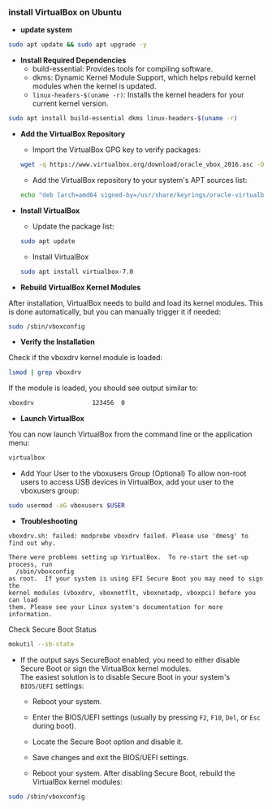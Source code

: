 ### install VirtualBox on Ubuntu 

- **update system**
```bash
sudo apt update && sudo apt upgrade -y
```

- **Install Required Dependencies**
  - build-essential: Provides tools for compiling software.
  - dkms: Dynamic Kernel Module Support, which helps rebuild kernel modules when the kernel is updated.
  - `linux-headers-$(uname -r)`: Installs the kernel headers for your current kernel version.
```bash
sudo apt install build-essential dkms linux-headers-$(uname -r)
```

- **Add the VirtualBox Repository**
  - Import the VirtualBox GPG key to verify packages:
  ```bash
  wget -q https://www.virtualbox.org/download/oracle_vbox_2016.asc -O- | sudo gpg --dearmor --yes --output /usr/share/keyrings/oracle-virtualbox-2016.gpg
  ```
  - Add the VirtualBox repository to your system's APT sources list:
  ```bash
  echo "deb [arch=amd64 signed-by=/usr/share/keyrings/oracle-virtualbox-2016.gpg] http://download.virtualbox.org/virtualbox/debian $(lsb_release -cs) contrib" | sudo tee /etc/apt/sources.list.d/virtualbox.list
  ```

- **Install VirtualBox**
  * Update the package list:
  ```bash
  sudo apt update
  ```
  - Install VirtualBox
  ```bash
  sudo apt install virtualbox-7.0
  ```

- **Rebuild VirtualBox Kernel Modules**

After installation, VirtualBox needs to build and load its kernel modules. This is done automatically, but you can manually trigger it if needed:
```bash
sudo /sbin/vboxconfig
```

- **Verify the Installation**

Check if the vboxdrv kernel module is loaded:
```bash
lsmod | grep vboxdrv
```
If the module is loaded, you should see output similar to:
```bash
vboxdrv                123456  0
```

- **Launch VirtualBox**

You can now launch VirtualBox from the command line or the application menu:
```bash
virtualbox
```

- Add Your User to the vboxusers Group (Optional)
To allow non-root users to access USB devices in VirtualBox, add your user to the vboxusers group:
```bash
sudo usermod -aG vboxusers $USER
```

- **Troubleshooting**

```
vboxdrv.sh: failed: modprobe vboxdrv failed. Please use 'dmesg' to find out why.

There were problems setting up VirtualBox.  To re-start the set-up process, run
  /sbin/vboxconfig
as root.  If your system is using EFI Secure Boot you may need to sign the
kernel modules (vboxdrv, vboxnetflt, vboxnetadp, vboxpci) before you can load
them. Please see your Linux system's documentation for more information.
```
Check Secure Boot Status
```bash
mokutil --sb-state
```
- If the output says SecureBoot enabled, you need to either disable Secure Boot or sign the VirtualBox kernel modules.\
The easiest solution is to disable Secure Boot in your system's `BIOS/UEFI` settings:

  - Reboot your system.
  - Enter the BIOS/UEFI settings (usually by pressing `F2`, `F10`, `Del`, or `Esc` during boot).
  - Locate the Secure Boot option and disable it.
  - Save changes and exit the BIOS/UEFI settings.

  - Reboot your system.
After disabling Secure Boot, rebuild the VirtualBox kernel modules:
```bash
sudo /sbin/vboxconfig
```